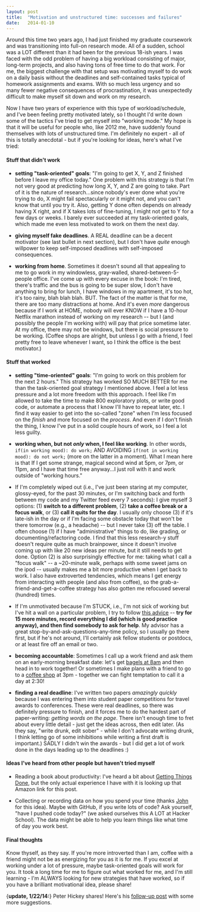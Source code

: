 ```yaml
---
layout: post
title:  "Motivation and unstructured time: successes and failures"
date:   2014-01-10
---
```


Around this time two years ago, I had just finished my graduate coursework and was transitioning into full-on research mode. All of a sudden, school was a LOT different than it had been for the previous 18-ish years. I was faced with the odd problem of having a big workload consisting of major, long-term projects, and also having tons of free time to do that work. For me, the biggest challenge with that setup was motivating myself to do work on a daily basis without the deadlines and self-contained tasks typical of homework assignments and exams. With so much less urgency and so many fewer negative consequences of procrastination, it was unexpectedly difficult to make myself sit down and work on my research. 

Now I have two years of experience with this type of workload/schedule, and I've been feeling pretty motivated lately, so I thought I'd write down some of the tactics I've tried to get myself into "working mode." My hope is that it will be useful for people who, like 2012 me, have suddenly found themselves with lots of unstructured time. I'm definitely no expert - all of this is totally anecdotal - but if you're looking for ideas, here's what I've tried:

#### Stuff that didn't work
* **setting "task-oriented" goals**: "I'm going to get X, Y, and Z finished before I leave my office today."  One problem with this strategy is that I'm not very good at predicting how long X, Y, and Z are going to take. Part of it is the nature of research...since nobody's ever done what you're trying to do, X might fail spectacularly or it might not, and you can't know that until you try it. Also, getting Y done often depends on already having X right, and if X takes lots of fine-tuning, I might not get to Y for a few days or weeks. I barely ever succeeded at my task-oriented goals, which made me even less motivated to work on them the next day. 

* **giving myself fake deadlines**. A REAL deadline can be a decent motivator (see last bullet in next section), but I don't have _quite_ enough willpower to keep self-imposed deadlines with self-imposed consequences.

* **working from home**. Sometimes it doesn't sound all that appealing to me to go work in my windowless, gray-walled, shared-between-5-people office. I've come up with every excuse in the book: I'm tired, there's traffic and the bus is going to be super slow, I don't have anything to bring for lunch, I have windows in my apartment, it's too hot, it's too rainy, blah blah blah. BUT. The fact of the matter is that for me, there are too many distractions at home. And it's even _more_ dangerous because if I work at HOME, nobody will ever KNOW if I have a 10-hour Netflix marathon instead of working on my research -- but I (and possibly the people I'm working with) will pay that price sometime later. At my office, there may not be windows, but there is social pressure to be working. (Coffee shops are alright, but unless I go with a friend, I feel pretty free to leave whenever I want, so I think the office is the best motivator.)

#### Stuff that worked
* **setting "time-oriented" goals**: "I'm going to work on this problem for the next 2 hours." This strategy has worked SO MUCH BETTER for me than the task-oriented goal strategy I mentioned above. I feel a lot less pressure and a lot more freedom with this approach. I feel like I'm allowed to take the time to make 800 exploratory plots, or write good code, or automate a process that I know I'll have to repeat later, etc. I find it way easier to get into the so-called "zone" when I'm less focused on the _finish_ and more focused on the _process_. And even if I don't finish the thing, I know I've put in a solid couple hours of work, so I feel a lot less guilty.

* **working when, but not _only_ when, I feel like working**.  In other words, `if(in working mood): do work;` AND AVOIDING `if(not in working mood): do not work;` (more on the latter in a moment).  What I mean here is that If I get some strange, magical second wind at 5pm, or 7pm, or 11pm, and I have that time free anyway...I just roll with it and work outside of "working hours." 

* If I'm completely wiped out (i.e., I've just been staring at my computer, glossy-eyed, for the past 30 minutes, or I'm switching back and forth between my code and my Twitter feed every 7 seconds): I give myself 3 options: (1) **switch to a different problem**, (2) **take a coffee break or a focus walk**, or (3) **call it quits for the day**.  I usually only choose (3) if it's late-ish in the day or if I'm facing some obstacle today that won't be there tomorrow (e.g., a headache) -- but I never take (3) off the table. I often choose (1) if I have "administrative" things to do, like grading, or documenting/refactoring code. I find that this less research-y stuff doesn't require quite as much brainpower, since it doesn't involve coming up with like 20 new ideas per minute, but it still needs to get done. Option (2) is also surprisingly effective for me: taking what I call a "focus walk" -- a ~20-minute walk, perhaps with some sweet jams on the ipod -- usually makes me a bit more productive when I get back to work. I also have extroverted tendencies, which means I get energy from interacting with people (and also from coffee), so the grab-a-friend-and-get-a-coffee strategy has also gotten me refocused several (hundred) times.

* If I'm unmotivated because I'm STUCK, i.e., I'm not sick of working but I've hit a wall on a particular problem, I try to follow [this advice](https://blogs.akamai.com/2013/10/you-must-try-and-then-you-must-ask.html) -- **try for 15 more minutes, record everything I did (which is good practice anyway), and then find somebody to ask for help**. My advisor has a great stop-by-and-ask-questions-any-time policy, so I usually go there first, but if he's not around, I'll certainly ask fellow students or postdocs, or at least fire off an email or two. 

* **becoming accountable**: Sometimes I call up a work friend and ask them on an early-morning breakfast date: let's get [bagels at 8am](http://belvederebagelsandgrill.com/) and then head in to work together! Or sometimes I make plans with a friend to go to a [coffee shop](http://www.yelp.com/biz/tribeca-coffee-roasters-baltimore) at 3pm - together we can fight temptation to call it a day at 2:30!

* **finding a real deadline**: I've written two papers _amazingly quickly_ because I was entering them into student paper competitions for travel awards to conferences. These were real deadlines, so there was definitely pressure to finish, and it forces me to do the hardest part of paper-writing: _getting words on the page_. There isn't enough time to fret about every little detail - just get the ideas across, then edit later. (As they say, "write drunk, edit sober" - while I don't advocate writing drunk, I think letting go of some inhibitions while writing a first draft is important.) SADLY I didn't win the awards - but I did get a lot of work done in the days leading up to the deadlines :) 

#### Ideas I've heard from other people but haven't tried myself
* Reading a book about productivity: I've heard a bit about [Getting Things Done](http://www.amazon.com/Getting-Things-Done-Stress-Free-Productivity/dp/0142000280), but the only actual experience I have with it is looking up that Amazon link for this post.

* Collecting or recording data on how you spend your time (thanks [John](http://hopstat.wordpress.com/) for this idea).  Maybe with GitHub, if you write lots of code? Ask yourself, "have I pushed code today?" (we asked ourselves this A LOT at Hacker School). The data might be able to help you learn things like what time of day you work best.

#### Final thoughts
Know thyself, as they say. If you're more introverted than I am, coffee with a friend might not be as energizing for you as it is for me. If you excel at working under a lot of pressure, maybe task-oriented goals will work for you. It took a long time for me to figure out what worked for me, and I'm still learning - I'm ALWAYS looking for new strategies that have worked, so if you have a brilliant motivational idea, please share!

{**update, 1/22/14:**} Peter Hickey shares! Here's his [follow-up post](http://peterhickey.me/2014/01/21/getting-shit-done/) with some more suggestions.